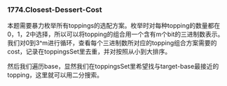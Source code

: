### 1774.Closest-Dessert-Cost

本题需要暴力枚举所有toppings的选配方案。枚举时对每种topping的数量都在0，1，2中选择，所以可以将topping的组合用一个含有m个bit的三进制数表示。我们对0到3^m进行循环，查看每个三进制数所对应的topping组合方案需要的cost，记录在toppingsSet里去重，并对按照从小到大排序。

然后我们遍历base，显然我们在toppingsSet里希望找与target-base最接近的topping，这里就可以用二分搜索。
